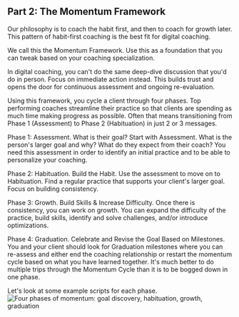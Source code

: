 ## Part 2: The Momentum Framework

Our philosophy is to coach the habit first, and then to coach for growth later. This pattern of habit-first coaching is the best fit for digital coaching. 

We call this the Momentum Framework. Use this as a foundation that you can tweak based on your coaching specialization.

In digital coaching, you can't do the same deep-dive discussion that you'd do in person. Focus on immediate action instead. This builds trust and opens the door for continuous assessment and ongoing re-evaluation.

Using this framework, you cycle a client through four phases. Top performing coaches streamline their practice so that clients are spending as much time making progress as possible. Often that means transitioning from Phase 1 (Assessment) to Phase 2 (Habituation) in just 2 or 3 messages.

Phase 1: Assessment. What is their goal? 
Start with Assessment. What is the person's larger goal and why? What do they expect from their coach? You need this assessment in order to identify an initial practice and to be able to personalize your coaching. 

Phase 2: Habituation. Build the Habit.
Use the assessment to move on to Habituation. Find a regular practice that supports your client's larger goal. Focus on building consistency. 

Phase 3: Growth. Build Skills & Increase Difficulty.
Once there is consistency, you can work on growth. You can expand the difficulty of the practice, build skills, identify and solve challenges, and/or introduce optimizations.

Phase 4: Graduation. Celebrate and Revise the Goal Based on Milestones.
You and your client should look for Graduation milestones where you can re-assess and either end the coaching relationship or restart the momentum cycle based on what you have learned together. It's much better to do multiple trips through the Momentum Cycle than it is to be bogged down in one phase.

Let's look at some example scripts for each phase.
![Four phases of momentum: goal discovery, habituation, growth, graduation](http://d33v4339jhl8k0.cloudfront.net/docs/assets/543d8c07e4b008d4ba040909/images/555a6092e4b01a224b424cc4/file-ZvpVjBEA0e.jpg)